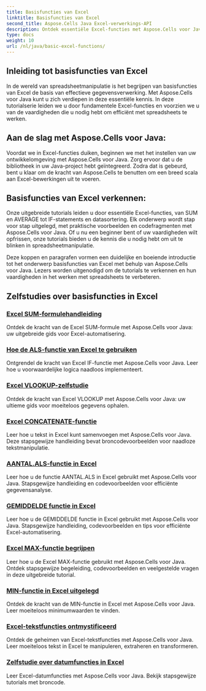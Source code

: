 ```yaml
---
title: Basisfuncties van Excel
linktitle: Basisfuncties van Excel
second_title: Aspose.Cells Java Excel-verwerkings-API
description: Ontdek essentiële Excel-functies met Aspose.Cells voor Java. Onze tutorials behandelen de basis stap voor stap. Ga aan de slag met spreadsheetmanipulatie
type: docs
weight: 10
url: /nl/java/basic-excel-functions/
---
```

## Inleiding tot basisfuncties van Excel

In de wereld van spreadsheetmanipulatie is het begrijpen van basisfuncties van Excel de basis van effectieve gegevensverwerking. Met Aspose.Cells voor Java kunt u zich verdiepen in deze essentiële kennis. In deze tutorialserie leiden we u door fundamentele Excel-functies en voorzien we u van de vaardigheden die u nodig hebt om efficiënt met spreadsheets te werken.

## Aan de slag met Aspose.Cells voor Java:

Voordat we in Excel-functies duiken, beginnen we met het instellen van uw ontwikkelomgeving met Aspose.Cells voor Java. Zorg ervoor dat u de bibliotheek in uw Java-project hebt geïntegreerd. Zodra dat is gebeurd, bent u klaar om de kracht van Aspose.Cells te benutten om een breed scala aan Excel-bewerkingen uit te voeren.

## Basisfuncties van Excel verkennen:

Onze uitgebreide tutorials leiden u door essentiële Excel-functies, van SUM en AVERAGE tot IF-statements en datasortering. Elk onderwerp wordt stap voor stap uitgelegd, met praktische voorbeelden en codefragmenten met Aspose.Cells voor Java. Of u nu een beginner bent of uw vaardigheden wilt opfrissen, onze tutorials bieden u de kennis die u nodig hebt om uit te blinken in spreadsheetmanipulatie.

Deze koppen en paragrafen vormen een duidelijke en boeiende introductie tot het onderwerp basisfuncties van Excel met behulp van Aspose.Cells voor Java. Lezers worden uitgenodigd om de tutorials te verkennen en hun vaardigheden in het werken met spreadsheets te verbeteren.

## Zelfstudies over basisfuncties in Excel
### [Excel SUM-formulehandleiding](./excel-sum-formula-guide/)
Ontdek de kracht van de Excel SUM-formule met Aspose.Cells voor Java: uw uitgebreide gids voor Excel-automatisering.
### [Hoe de ALS-functie van Excel te gebruiken](./how-to-use-excel-if-function/)
Ontgrendel de kracht van Excel IF-functie met Aspose.Cells voor Java. Leer hoe u voorwaardelijke logica naadloos implementeert.
### [Excel VLOOKUP-zelfstudie](./excel-vlookup-tutorial/)
Ontdek de kracht van Excel VLOOKUP met Aspose.Cells voor Java: uw ultieme gids voor moeiteloos gegevens ophalen.
### [Excel CONCATENATE-functie](./excel-concatenate-function/)
Leer hoe u tekst in Excel kunt samenvoegen met Aspose.Cells voor Java. Deze stapsgewijze handleiding bevat broncodevoorbeelden voor naadloze tekstmanipulatie.
### [AANTAL.ALS-functie in Excel](./countif-function-in-excel/)
Leer hoe u de functie AANTAL.ALS in Excel gebruikt met Aspose.Cells voor Java. Stapsgewijze handleiding en codevoorbeelden voor efficiënte gegevensanalyse.
### [GEMIDDELDE functie in Excel](./average-function-in-excel/)
Leer hoe u de GEMIDDELDE functie in Excel gebruikt met Aspose.Cells voor Java. Stapsgewijze handleiding, codevoorbeelden en tips voor efficiënte Excel-automatisering.
### [Excel MAX-functie begrijpen](./understanding-excel-max-function/)
Leer hoe u de Excel MAX-functie gebruikt met Aspose.Cells voor Java. Ontdek stapsgewijze begeleiding, codevoorbeelden en veelgestelde vragen in deze uitgebreide tutorial.
### [MIN-functie in Excel uitgelegd](./min-function-in-excel-explained/)
Ontdek de kracht van de MIN-functie in Excel met Aspose.Cells voor Java. Leer moeiteloos minimumwaarden te vinden.
### [Excel-tekstfuncties ontmystificeerd](./excel-text-functions-demystified/)
Ontdek de geheimen van Excel-tekstfuncties met Aspose.Cells voor Java. Leer moeiteloos tekst in Excel te manipuleren, extraheren en transformeren.
### [Zelfstudie over datumfuncties in Excel](./excel-date-functions-tutorial/)
Leer Excel-datumfuncties met Aspose.Cells voor Java. Bekijk stapsgewijze tutorials met broncode.